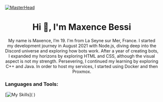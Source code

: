 [![MasterHead](https://i.pinimg.com/originals/44/c7/c1/44c7c1f3fbd68b2151c37af5f08198f1.gif)](https://rishavchanda.io)
<h1 align="center">Hi 👋, I'm Maxence Bessi</h1>

<p align="center">
My name is Maxence, I’m 19. I'm from La Seyne sur Mer, France. I started my development journey in August 2021 with Node.js, diving deep into the Discord universe and exploring how bots work. After a year of creating bots, I expanded my horizons by exploring HTML and CSS, although the visual aspect is not my strength. Persevering, I continued my learning by exploring C++ and Java. In order to host my services, I started using Docker and then Proxmox.
</p>

<h3 align="left">Languages and Tools:</h3>

[![My Skills](https://skillicons.dev/icons?i=js,ts,html,css,java,cpp,docker,git,idea,vscode,maven,mysql,nginx,tailwind,vue,)]( )
